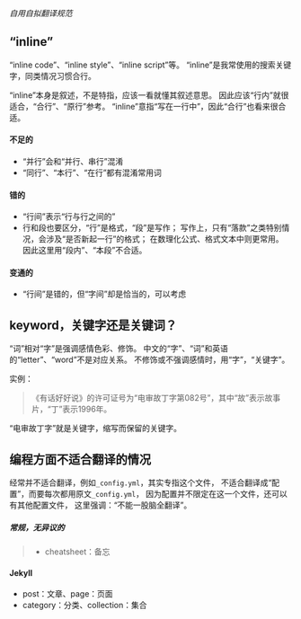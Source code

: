 *自用自拟翻译规范*

## “inline”
“inline code”、“inline style”、“inline script”等。
“inline”是我常使用的搜索关键字，同类情况习惯合行。

“inline”本身是叙述，不是特指，应该一看就懂其叙述意思。
因此应该“行内”就很适合，“合行”、“原行”参考。
“inline”意指“写在一行中”，因此“合行”也看来很合适。

#### 不足的
- “并行”会和“并行、串行”混淆
- “同行”、“本行”、“在行”都有混淆常用词

#### 错的
- “行间”表示“行与行之间的”
- 行和段也要区分，“行”是格式，“段”是写作；
写作上，只有“落款”之类特别情况，会涉及“是否新起一行”的格式；
在数理化公式、格式文本中则更常用。
因此这里用“段内”、“本段”不合适。

#### 变通的
- “行间”是错的，但“字间”却是恰当的，可以考虑

## keyword，关键字还是关键词？
“词”相对“字”是强调感情色彩、修饰。
中文的“字”、“词”和英语的“letter”、“word”不是对应关系。
不修饰或不强调感情时，用“字”，“关键字”。

实例：
>《有话好好说》的许可证号为“电审故丁字第082号”，其中“故”表示故事片，“丁”表示1996年。

“电审故丁字”就是关键字，缩写而保留的关键字。

## 编程方面不适合翻译的情况
经常并不适合翻译，例如`_config.yml`，其实专指这个文件，
不适合翻译成“配置”，而要每次都用原文`_config.yml`，
因为配置并不限定在这一个文件，还可以有其他配置文件，
这里强调：“不能一股脑全翻译”。

##### 常规，无异议的
>- cheatsheet：备忘
>
#### Jekyll
- post：文章、page：页面
- category：分类、collection：集合
